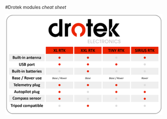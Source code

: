 #Drotek modules _cheat sheet_

<p align="center">
  <img src="./images/table.png?raw=true" alt="Table overview"/>
</p>
